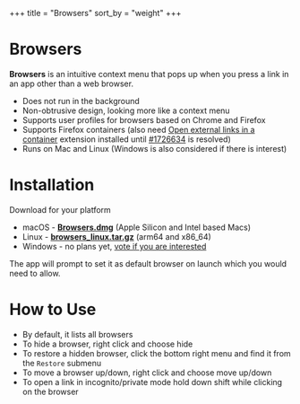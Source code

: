 +++
title = "Browsers"
sort_by = "weight"
+++

# Browsers

**Browsers** is an intuitive context menu that pops up when you press a link in an app other than a web browser.

- Does not run in the background
- Non-obtrusive design, looking more like a context menu
- Supports user profiles for browsers based on Chrome and Firefox
- Supports Firefox containers (also need [Open external links in a container](https://addons.mozilla.org/en-US/firefox/addon/open-url-in-container/) extension installed until [#1726634](https://bugzilla.mozilla.org/show_bug.cgi?id=1726634) is resolved)
- Runs on Mac and Linux (Windows is also considered if there is interest)

# Installation

Download for your platform

 - macOS - [**Browsers.dmg**](https://github.com/Browsers-software/browsers/releases/latest/download/Browsers.dmg) (Apple Silicon and Intel based Macs)
 - Linux - [**browsers_linux.tar.gz**](https://github.com/Browsers-software/browsers/releases/latest/download/browsers_linux.tar.gz) (arm64 and x86_64)
 - Windows - no plans yet, [vote if you are interested](https://github.com/Browsers-software/browsers/discussions/1)

The app will prompt to set it as default browser on launch which you would need to allow.

# How to Use

 - By default, it lists all browsers
 - To hide a browser, right click and choose hide
 - To restore a hidden browser, click the bottom right menu and find it from the `Restore` submenu
 - To move a browser up/down, right click and choose move up/down
 - To open a link in incognito/private mode hold down shift while clicking on the browser
